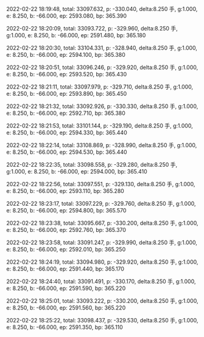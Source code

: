 2022-02-22 18:19:48, total: 33097.632, p: -330.040, delta:8.250 手, g:1.000, e: 8.250, b: -66.000, ep: 2593.080, bp: 365.390

2022-02-22 18:20:09, total: 33093.722, p: -329.960, delta:8.250 手, g:1.000, e: 8.250, b: -66.000, ep: 2591.480, bp: 365.180

2022-02-22 18:20:30, total: 33104.331, p: -328.940, delta:8.250 手, g:1.000, e: 8.250, b: -66.000, ep: 2594.100, bp: 365.380

2022-02-22 18:20:51, total: 33096.246, p: -329.920, delta:8.250 手, g:1.000, e: 8.250, b: -66.000, ep: 2593.520, bp: 365.430

2022-02-22 18:21:11, total: 33097.979, p: -329.710, delta:8.250 手, g:1.000, e: 8.250, b: -66.000, ep: 2593.890, bp: 365.450

2022-02-22 18:21:32, total: 33092.926, p: -330.330, delta:8.250 手, g:1.000, e: 8.250, b: -66.000, ep: 2592.710, bp: 365.380

2022-02-22 18:21:53, total: 33101.144, p: -329.190, delta:8.250 手, g:1.000, e: 8.250, b: -66.000, ep: 2594.330, bp: 365.440

2022-02-22 18:22:14, total: 33108.869, p: -328.990, delta:8.250 手, g:1.000, e: 8.250, b: -66.000, ep: 2594.530, bp: 365.440

2022-02-22 18:22:35, total: 33098.558, p: -329.280, delta:8.250 手, g:1.000, e: 8.250, b: -66.000, ep: 2594.000, bp: 365.410

2022-02-22 18:22:56, total: 33097.551, p: -329.130, delta:8.250 手, g:1.000, e: 8.250, b: -66.000, ep: 2593.110, bp: 365.280

2022-02-22 18:23:17, total: 33097.229, p: -329.760, delta:8.250 手, g:1.000, e: 8.250, b: -66.000, ep: 2594.800, bp: 365.570

2022-02-22 18:23:38, total: 33095.667, p: -330.200, delta:8.250 手, g:1.000, e: 8.250, b: -66.000, ep: 2592.760, bp: 365.370

2022-02-22 18:23:58, total: 33091.247, p: -329.990, delta:8.250 手, g:1.000, e: 8.250, b: -66.000, ep: 2592.010, bp: 365.250

2022-02-22 18:24:19, total: 33094.980, p: -329.920, delta:8.250 手, g:1.000, e: 8.250, b: -66.000, ep: 2591.440, bp: 365.170

2022-02-22 18:24:40, total: 33091.491, p: -330.170, delta:8.250 手, g:1.000, e: 8.250, b: -66.000, ep: 2591.590, bp: 365.220

2022-02-22 18:25:01, total: 33093.222, p: -330.200, delta:8.250 手, g:1.000, e: 8.250, b: -66.000, ep: 2591.560, bp: 365.220

2022-02-22 18:25:22, total: 33098.437, p: -329.530, delta:8.250 手, g:1.000, e: 8.250, b: -66.000, ep: 2591.350, bp: 365.110